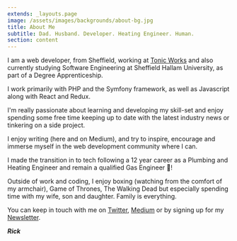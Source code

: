```yaml
---
extends: _layouts.page
image: /assets/images/backgrounds/about-bg.jpg
title: About Me
subtitle: Dad. Husband. Developer. Heating Engineer. Human. 
section: content
---
```


I am a web developer, from Sheffield, working at [Tonic Works](https://tonic.works) and also currently studying Software Engineering at Sheffield Hallam University, as part of a Degree Apprenticeship. 

I work primarily with PHP and the Symfony framework, as well as Javascript along with React and Redux.

I'm really passionate about learning and developing my skill-set and enjoy spending some free time keeping up to date with the latest industry news or tinkering on a side project.

I enjoy writing (here and on Medium), and try to inspire, encourage and immerse myself in the web development community where I can.

I made the transition in to tech following a 12 year career as a Plumbing and Heating Engineer and remain a qualified Gas Engineer 🔧!

Outside of work and coding, I enjoy boxing (watching from the comfort of my armchair), Game of Thrones, The Walking Dead but especially spending time with my wife, son and daughter. Family is everything.

You can keep in touch with me on [Twitter](https://twitter.com/rick_west8), [Medium](https://medium.com/@rickwest8) or by signing up for my [Newsletter](https://tinyletter.com/rickwest). 

***Rick*** 
